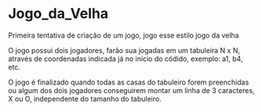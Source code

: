 # Jogo_da_Velha
Primeira tentativa de criação de um jogo, jogo esse estilo jogo da velha

O jogo possui dois jogadores, farão sua jogadas em um tabuleira N x N, através de coordenadas indicada já no início do códido, exemplo: a1, b4, etc.

O jogo é finalizado quando todas as casas do tabuleiro forem preenchidas ou algum dos dois jogadores conseguirem montar um linha de 3 caracteres, X ou O, independente do tamanho do tabuleiro.

